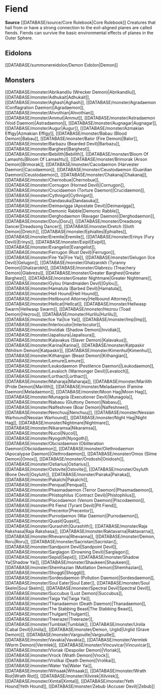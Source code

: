 ﻿---
id: '70'
name: Fiend
rarity: Common
source: '[[DATABASE/source/Core Rulebook|Core Rulebook]]'
trait:
- Fiend
type: Trait

---
# Fiend

**Source** [[DATABASE/source/Core Rulebook|Core Rulebook]] 
Creatures that hail from or have a strong connection to the evil-aligned planes are called fiends. Fiends can survive the basic environmental effects of planes in the Outer Sphere.

## Eidolons

[[DATABASE/summonereidolon/Demon Eidolon|Demon]]

## Monsters

[[DATABASE/monster/Abrikandilu (Wrecker Demon)|Abrikandilu]], [[DATABASE/monster/Adhukait|Adhukait]], [[DATABASE/monster/Aghash|Aghash]], [[DATABASE/monster/Agradaemon (Conflagration Daemon)|Agradaemon]], [[DATABASE/monster/Ahvothian|Ahvothian]], [[DATABASE/monster/Ammut|Ammut]], [[DATABASE/monster/Astradaemon (Void Daemon)|Astradaemon]], [[DATABASE/monster/Augnagar|Augnagar]], [[DATABASE/monster/Augur|Augur]], [[DATABASE/monster/Azmakian Effigy|Azmakian Effigy]], [[DATABASE/monster/Babau (Blood Demon)|Babau]], [[DATABASE/monster/Balor (Fire Demon)|Balor]], [[DATABASE/monster/Barbazu (Bearded Devil)|Barbazu]], [[DATABASE/monster/Barghest|Barghest]], [[DATABASE/monster/Bebilith|Bebilith]], [[DATABASE/monster/Bloom Of Lamashtu|Bloom Of Lamashtu]], [[DATABASE/monster/Brimorak (Arson Demon)|Brimorak]], [[DATABASE/monster/Cacodaemon (Harvester Daemon)|Cacodaemon]], [[DATABASE/monster/Ceustodaemon (Guardian Daemon)|Ceustodaemon]], [[DATABASE/monster/Chakanaj|Chakanaj]], [[DATABASE/monster/Chernobue|Chernobue]], [[DATABASE/monster/Cornugon (Horned Devil)|Cornugon]], [[DATABASE/monster/Crucidaemon (Torture Daemon)|Crucidaemon]], [[DATABASE/monster/Cythnigot|Cythnigot]], [[DATABASE/monster/Dandasuka|Dandasuka]], [[DATABASE/monster/Deimavigga (Apostate Devil)|Deimavigga]], [[DATABASE/monster/Demonic Rabble|Demonic Rabble]], [[DATABASE/monster/Derghodaemon (Ravager Daemon)|Derghodaemon]], [[DATABASE/monster/Doru|Doru]], [[DATABASE/monster/Dreadsong Dancer|Dreadsong Dancer]], [[DATABASE/monster/Dretch (Sloth Demon)|Dretch]], [[DATABASE/monster/Ephialtes|Ephialtes]], [[DATABASE/monster/Eremite|Eremite]], [[DATABASE/monster/Erinys (Fury Devil)|Erinys]], [[DATABASE/monster/Esipil|Esipil]], [[DATABASE/monster/Evangelist|Evangelist]], [[DATABASE/monster/Ferrugon (Rust Devil)|Ferrugon]], [[DATABASE/monster/Fire Yai|Fire Yai]], [[DATABASE/monster/Gelugon (Ice Devil)|Gelugon]], [[DATABASE/monster/Ghalzarokh (Tyranny Demon)|Ghalzarokh]], [[DATABASE/monster/Glabrezu (Treachery Demon)|Glabrezu]], [[DATABASE/monster/Greater Barghest|Greater Barghest]], [[DATABASE/monster/Greater Nightmare|Greater Nightmare]], [[DATABASE/monster/Gylou (Handmaiden Devil)|Gylou]], [[DATABASE/monster/Hamatula (Barbed Devil)|Hamatula]], [[DATABASE/monster/Hell Hound|Hell Hound]], [[DATABASE/monster/Hellbound Attorney|Hellbound Attorney]], [[DATABASE/monster/Hellcat|Hellcat]], [[DATABASE/monster/Hellwasp Swarm|Hellwasp Swarm]], [[DATABASE/monster/Hezrou (Toad Demon)|Hezrou]], [[DATABASE/monster/Hurlilu|Hurlilu]], [[DATABASE/monster/Ice Yai|Ice Yai]], [[DATABASE/monster/Imp|Imp]], [[DATABASE/monster/Interlocutor|Interlocutor]], [[DATABASE/monster/Invidiak (Shadow Demon)|Invidiak]], [[DATABASE/monster/Japalisura|Japalisura]], [[DATABASE/monster/Kalavakus (Slaver Demon)|Kalavakus]], [[DATABASE/monster/Karina|Karina]], [[DATABASE/monster/Katpaskir (Nihilism Demon)|Katpaskir]], [[DATABASE/monster/Kimenhul|Kimenhul]], [[DATABASE/monster/Kithangian (Beast Demon)|Kithangian]], [[DATABASE/monster/Lemure|Lemure]], [[DATABASE/monster/Leukodaemon (Pestilence Daemon)|Leukodaemon]], [[DATABASE/monster/Levaloch (Warmonger Devil)|Levaloch]], [[DATABASE/monster/Lorthact|Lorthact]], [[DATABASE/monster/Maharaja|Maharaja]], [[DATABASE/monster/Marilith (Pride Demon)|Marilith]], [[DATABASE/monster/Meladaemon (Famine Daemon)|Meladaemon]], [[DATABASE/monster/Moon Hag|Moon Hag]], [[DATABASE/monster/Munagola (Executioner Devil)|Munagola]], [[DATABASE/monster/Nabasu (Gluttony Demon)|Nabasu]], [[DATABASE/monster/Nalfeshnee (Boar Demon)|Nalfeshnee]], [[DATABASE/monster/Nenchuuj|Nenchuuj]], [[DATABASE/monster/Nessian Warhound|Nessian Warhound]], [[DATABASE/monster/Night Hag|Night Hag]], [[DATABASE/monster/Nightmare|Nightmare]], [[DATABASE/monster/Nikaramsa|Nikaramsa]], [[DATABASE/monster/Nucol|Nucol]], [[DATABASE/monster/Nyogoth|Nyogoth]], [[DATABASE/monster/Obcisidaemon (Obliteration Daemon)|Obcisidaemon]], [[DATABASE/monster/Olethrodaemon (Apocalypse Daemon)|Olethrodaemon]], [[DATABASE/monster/Omox (Slime Demon)|Omox]], [[DATABASE/monster/Onidoshi|Onidoshi]], [[DATABASE/monster/Ostiarius|Ostiarius]], [[DATABASE/monster/Ostovite|Ostovite]], [[DATABASE/monster/Osyluth (Bone Devil)|Osyluth]], [[DATABASE/monster/Pairaka|Pairaka]], [[DATABASE/monster/Pakalchi|Pakalchi]], [[DATABASE/monster/Penqual|Penqual]], [[DATABASE/monster/Phasmadaemon (Terror Daemon)|Phasmadaemon]], [[DATABASE/monster/Phistophilus (Contract Devil)|Phistophilus]], [[DATABASE/monster/Piscodaemon (Venom Daemon)|Piscodaemon]], [[DATABASE/monster/Pit Fiend (Tyrant Devil)|Pit Fiend]], [[DATABASE/monster/Precentor|Precentor]], [[DATABASE/monster/Purrodaemon (War Daemon)|Purrodaemon]], [[DATABASE/monster/Quasit|Quasit]], [[DATABASE/monster/Qurashith|Qurashith]], [[DATABASE/monster/Raja Rakshasa|Raja Rakshasa]], [[DATABASE/monster/Raktavarna|Raktavarna]], [[DATABASE/monster/Rhevanna|Rhevanna]], [[DATABASE/monster/Demon, Roru|Roru]], [[DATABASE/monster/Sacristan|Sacristan]], [[DATABASE/monster/Sandpoint Devil|Sandpoint Devil]], [[DATABASE/monster/Sarglagon (Drowning Devil)|Sarglagon]], [[DATABASE/monster/Sepid|Sepid]], [[DATABASE/monster/Shadow Yai|Shadow Yai]], [[DATABASE/monster/Shaukeen|Shaukeen]], [[DATABASE/monster/Shemhazian (Mutilation Demon)|Shemhazian]], [[DATABASE/monster/Shoggti|Shoggti]], [[DATABASE/monster/Sordesdaemon (Pollution Daemon)|Sordesdaemon]], [[DATABASE/monster/Soul Eater|Soul Eater]], [[DATABASE/monster/Soul Skelm|Soul Skelm]], [[DATABASE/monster/Spectral Devil|Spectral Devil]], [[DATABASE/monster/Succubus (Lust Demon)|Succubus]], [[DATABASE/monster/Taiga Yai|Taiga Yai]], [[DATABASE/monster/Thanadaemon (Death Daemon)|Thanadaemon]], [[DATABASE/monster/The Stabbing Beast|The Stabbing Beast]], [[DATABASE/monster/Thulgant|Thulgant]], [[DATABASE/monster/Treerazer|Treerazer]], [[DATABASE/monster/Tumblak|Tumblak]], [[DATABASE/monster/Uniila (Cabal Devil)|Uniila]], [[DATABASE/monster/Demon, Urglid|Urglid (Grave Demon)]], [[DATABASE/monster/Vargouille|Vargouille]], [[DATABASE/monster/Vavakia|Vavakia]], [[DATABASE/monster/Vermlek (Worm Demon)|Vermlek]], [[DATABASE/monster/Vincuvicar|Vincuvicar]], [[DATABASE/monster/Vloriak (Despoiler Demon)|Vloriak]], [[DATABASE/monster/Vrock (Wrath Demon)|Vrock]], [[DATABASE/monster/Vrolikai (Death Demon)|Vrolikai]], [[DATABASE/monster/Water Yai|Water Yai]], [[DATABASE/monster/Wihsaak|Wihsaak]], [[DATABASE/monster/Wrath Riot|Wrath Riot]], [[DATABASE/monster/Xilvirek|Xilvirek]], [[DATABASE/monster/Ximtal|Ximtal]], [[DATABASE/monster/Yeth Hound|Yeth Hound]], [[DATABASE/monster/Zebub (Accuser Devil)|Zebub]]